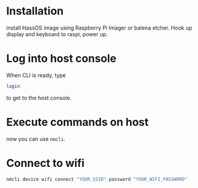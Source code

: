 # Installation
install HassOS image using Raspberry Pi Imager or balena etcher. Hook up display and keyboard to raspi, power up. 

# Log into host console
When CLI is ready, type 
```Bash
login
```
to get to the host console.

# Execute commands on host
now you can use `nmcli`.

# Connect to wifi
```Bash
nmcli device wifi connect "YOUR_SSID" password "YOUR_WIFI_PASSWORD"
```

